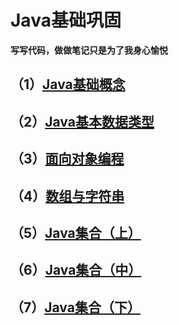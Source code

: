 # Java基础巩固

**写写代码，做做笔记只是为了我身心愉悦**

## （1）[Java基础概念](https://github.com/dar02kon/Java_knowledge_consolidation/blob/master/doc/consolidation/basic_concept/basic_concept.md)

## （2）[Java基本数据类型](https://github.com/dar02kon/Java_knowledge_consolidation/blob/master/doc/consolidation/basic_data_type/basic_data_type.md)

## （3）[面向对象编程](https://github.com/dar02kon/Java_knowledge_consolidation/blob/master/doc/consolidation/object_oriented_programming/object_oriented_programming.md)

## （4）[数组与字符串](https://github.com/dar02kon/Java_knowledge_consolidation/blob/master/doc/consolidation/arrays_and_strings/arrays_and_strings.md)

## （5）[Java集合（上）](https://github.com/dar02kon/Java_knowledge_consolidation/blob/master/doc/consolidation/java_collections/java_collections_1.md)

## （6）[Java集合（中）](https://github.com/dar02kon/Java_knowledge_consolidation/blob/master/doc/consolidation/java_collections/java_collections_2.md)

## （7）[Java集合（下）](https://github.com/dar02kon/Java_knowledge_consolidation/blob/master/doc/consolidation/java_collections/java_collections_3.md)
